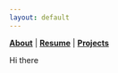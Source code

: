 ```yaml
---
layout: default
---
```


<b>[About](./about.html)</b> | <b>[Resume](./resume.html)</b> | <b>[Projects](./projects.html) </b>

<p>Hi there</p>



